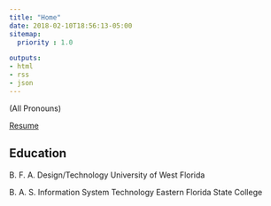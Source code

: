 ```yaml
---
title: "Home"
date: 2018-02-10T18:56:13-05:00
sitemap:
  priority : 1.0

outputs:
- html
- rss
- json
---
```

(All Pronouns)

[Resume](/two_kearns_resume.pdf)
## Education

B. F. A. Design/Technology University of West Florida

B. A. S. Information System Technology Eastern Florida State College